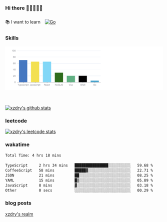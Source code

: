 ### Hi there 👋👋👋👋👋

 :books: I want to learn <a href="https://go.dev/" target="_blank"><img style="margin: 10px" src="https://profilinator.rishav.dev/skills-assets/go-original.svg" alt="Go" height="50" /></a>  

### Skills
![](img/2022-09-05-22-04-20.png)

<br />

[![xzdry's github stats](https://github-readme-stats.vercel.app/api?username=xzdry&count_private=true&show_icons=true&theme=vue)](https://github.com/xzdry)

### leetcode
[![xzdry's leetcode stats](https://leetcard.jacoblin.cool/xzdry-2?theme=light&font=Anek%20Kannada&site=cn)](https://leetcode.cn/u/xzdry-2/)

### wakatime
<!--START_SECTION:waka-->

```text
Total Time: 4 hrs 18 mins

TypeScript     2 hrs 34 mins   ███████████████░░░░░░░░░░   59.68 %
CoffeeScript   58 mins         █████▓░░░░░░░░░░░░░░░░░░░   22.71 %
JSON           21 mins         ██░░░░░░░░░░░░░░░░░░░░░░░   08.25 %
YAML           15 mins         █▒░░░░░░░░░░░░░░░░░░░░░░░   05.89 %
JavaScript     8 mins          ▓░░░░░░░░░░░░░░░░░░░░░░░░   03.18 %
Other          0 secs          ░░░░░░░░░░░░░░░░░░░░░░░░░   00.29 %
```

<!--END_SECTION:waka-->

### blog posts
[xzdry's realm](https://www.justdry.net/)
